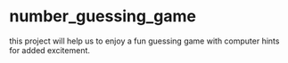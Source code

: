 # number_guessing_game
this project will help us to enjoy a fun guessing game with computer hints for added excitement.

